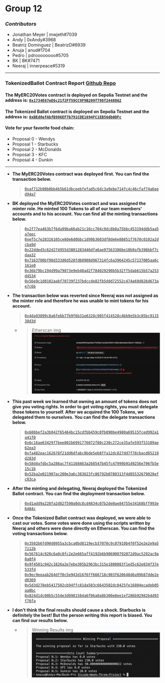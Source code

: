 # Group 12

### _Contributors_

- Jonathan Meyer | mwjeth#7039
- Andy | 0xAndy#3968
- Beatriz Dominguez | BeatrizD#8939
- Anuja | anud#1704
- Pedro | pdroooooooo#5705
- BK | BK#7471
- Neeraj | innerpeace#5319

---

### TokenizedBallot Contract Report [Github Repo](https://github.com/bdomingu/Encode-Week-Three-Project)

#### The MyERC20Votes contract is deployed on Sepolia Testnet and the address is: [`0x1734E67eE6c21f2Ff59CC9F9B209f798f2448862`](https://sepolia.etherscan.io/address/0x1734e67ee6c21f2ff59cc9f9b209f798f2448862)
#### The Tokenized Ballot contract is deployed on Sepolia Testnet and the address is: [`0xBEd8efAbfB986EF7b791CDE1694FC1EB56db0DFc`](https://sepolia.etherscan.io/address/0xbed8efabfb986ef7b791cde1694fc1eb56db0dfc)

#### Vote for your favorite food chain:

- Proposal 0 - Wendys
- Proposal 1 - Starbucks
- Proposal 2 - McDonalds
- Proposal 3 - KFC
- Proposal 4 - Dunkin

---
- **The MyERC20Votes contract was deployed first. You can find the transaction below.**
  > [`0xaf712b90b0bb4b5b61dbceebfefad5c6dc3a9ebe714fc4c46cfaf74a6eed94a7`](https://sepolia.etherscan.io/tx/0xaf712b90b0bb4b5b61dbceebfefad5c6dc3a9ebe714fc4c46cfaf74a6eed94a7)
- **BK deployed the MyERC20Votes contract and was assigned the minter role. He minted 100 Tokens to all of our team members' accounts and to his account. You can find all the minting transactions below.**
  > [`0x2f77ea463b7f6da99ba66ab21c16cc704c9dc8b8a75bbc453194ddb5aa5a7eec`](https://sepolia.etherscan.io/tx/0x2f77ea463b7f6da99ba66ab21c16cc704c9dc8b8a75bbc453194ddb5aa5a7eec)
  > [`0xef5c7e28316105ce8de6d0bbc1d99b3603df8de6e88851f7670c0102a2dcba9d`](https://sepolia.etherscan.io/tx/0xef5c7e28316105ce8de6d0bbc1d99b3603df8de6e88851f7670c0102a2dcba9d)
  > [`0x22dded3c62d274955d3801283446dfa6ae97563386be10b9afb396bbf7cdaa32`](https://sepolia.etherscan.io/tx/0x22dded3c62d274955d3801283446dfa6ae97563386be10b9afb396bbf7cdaa32)
  > [`0x7163700bf98d333d6d528fd60908d967314fc6a3964245c57137005aa6c161e0`](https://sepolia.etherscan.io/tx/0x7163700bf98d333d6d528fd60908d967314fc6a3964245c57137005aa6c161e0)
  > [`0x36b79bc194d99a79873e9eb48ad2f784029290b5b32ff5dab615b57a253d4534`](https://sepolia.etherscan.io/tx/0x36b79bc194d99a79873e9eb48ad2f784029290b5b32ff5dab615b57a253d4534)
  > [`0x56e9c1d0102aabf70739f237bdccde82fb5ddd72552c474a69d826d673ae7c6b`](https://sepolia.etherscan.io/tx/0x56e9c1d0102aabf70739f237bdccde82fb5ddd72552c474a69d826d673ae7c6b)
- **The transaction below was reverted since Neeraj was not assigned as the minter role and therefore he was unable to mint tokens for his account.**
  > [`0x4da93899c8a6febb77b9f6b31e6328c905f414528c4bb9e5b3c05bc911538d3d`](https://sepolia.etherscan.io/tx/0x4da93899c8a6febb77b9f6b31e6328c905f414528c4bb9e5b3c05bc911538d3d)
  - > Etherscan img ![revertMintEtherscan](./images/revertedMint.png)
- **This past week we learned that owning an amount of tokens does not give you voting rights. In order to get voting rights, you must delegate those tokens to yourself. After we acquired the 100 Tokens, we delegated them to ourselves. You can find the delegate transactions below.**
  > [`0x686bef2a3b042f65464bc15cdfbb459c0fb890be4980a69515fced992a1a41f0`](https://sepolia.etherscan.io/tx/0x686bef2a3b042f65464bc15cdfbb459c0fb890be4980a69515fced992a1a41f0)
  > [`0x6c16ae63429f7bee802b6991776072f80c230c272ce35afe593f53109ae62ea3`](https://sepolia.etherscan.io/tx/0x6c16ae63429f7bee802b6991776072f80c230c272ce35afe593f53109ae62ea3)
  > [`0xfa482eac162670f21dd6dfabc8bde5eb8ffa12dc827dd7f78cbacd85219d283d`](https://sepolia.etherscan.io/tx/0xfa482eac162670f21dd6dfabc8bde5eb8ffa12dc827dd7f78cbacd85219d283d)
  > [`0x58d4afdbc5a286ac7f41168463a268547b45fc47999b9149256e796fb5e15c1b`](https://sepolia.etherscan.io/tx/0x58d4afdbc5a286ac7f41168463a268547b45fc47999b9149256e796fb5e15c1b)
  > [`0x52ba2e021907ac200e3a6c383623fc86792b0780313f4d85532679028efc03ca`](https://sepolia.etherscan.io/tx/0x52ba2e021907ac200e3a6c383623fc86792b0780313f4d85532679028efc03ca)
- **After the minting and delegating, Neeraj deployed the Tokenized Ballot contract. You can find the deployment transaction below.**
  > [`0xd1add9a228fa2d82f590a0dc8cd4834c07b2de0ae84755e34168bff993e6484c`](https://sepolia.etherscan.io/tx/0xd1add9a228fa2d82f590a0dc8cd4834c07b2de0ae84755e34168bff993e6484c)
- **Once the Tokenized Ballot contract was deployed, we were able to cast our votes. Some votes were done using the scripts written by Neeraj and others were done directly on Etherscan. You can find the voting transactions below.**
  > [`0x3502b6fd90d0955a3cbca0bd8119ecb37070c9c07910b4f0f52e2e2e9a57112b`](https://sepolia.etherscan.io/tx/0x3502b6fd90d0955a3cbca0bd8119ecb37070c9c07910b4f0f52e2e2e9a57112b) 
  > [`0x567614c920c6a0c0fc2e2e665aff4192b6b906900792072d9ac5292ac9a8a0f4`](https://sepolia.etherscan.io/tx/0x567614c920c6a0c0fc2e2e665aff4192b6b906900792072d9ac5292ac9a8a0f4) 
  > [`0x9f4501c942c1826a2e7ebe305b2963bc315e1800083f1ed5c62e834f37e533fd`](https://sepolia.etherscan.io/tx/0x9f4501c942c1826a2e7ebe305b2963bc315e1800083f1ed5c62e834f37e533fd) 
  > [`0x9ec9eeaab264dff0c5e943d16f6ff666718c903f620648d6a99b87dde2ed0369`](https://sepolia.etherscan.io/tx/0x9ec9eeaab264dff0c5e943d16f6ff666718c903f620648d6a99b87dde2ed0369)
  > [`0x5d3d278eb5417502cb94ffc81da503c6643502dc0425fe16804ecadeb05aa8bc`](https://sepolia.etherscan.io/tx/0x5d3d278eb5417502cb94ffc81da503c6643502dc0425fe16804ecadeb05aa8bc)
  > [`0x824d1dc00b5c554e3d0981584a6f06a0a8b300e8ee1ef286b92982b4d93f76fa`](https://sepolia.etherscan.io/tx/0x824d1dc00b5c554e3d0981584a6f06a0a8b300e8ee1ef286b92982b4d93f76fa)
- **I don't think the final results should cause a shock. Starbucks is definitely the best! But the person writing this report is biased. You can find our results below.**
    - > Winning Results img ![results](./images/results.png)
   
